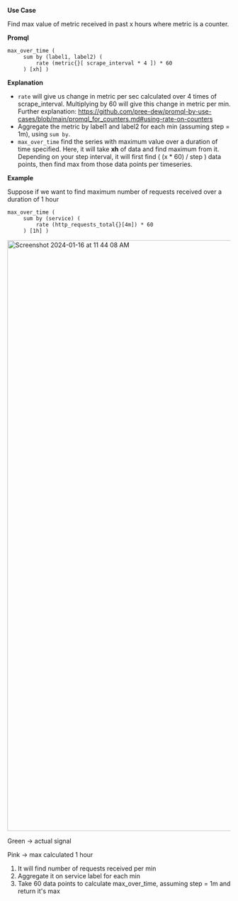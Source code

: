 **Use Case**

Find max value of metric received in past x hours where metric is a counter.

**Promql**

```
max_over_time (
     sum by (label1, label2) (
         rate (metric{}[ scrape_interval * 4 ]) * 60
     ) [xh] )
```

**Explanation**

- `rate` will give us change in metric per sec calculated over 4 times of scrape_interval. Multiplying by 60 will
   give this change in metric per min. Further explanation: 
   https://github.com/pree-dew/promql-by-use-cases/blob/main/promql_for_counters.md#using-rate-on-counters
-  Aggregate the metric by label1 and label2 for each min (assuming step = 1m), using `sum by`.
-  `max_over_time` find the series with maximum value over a duration of time specified. Here, it will take
    **xh** of data and find maximum from it. Depending on your step interval, it will first find
     ( (x * 60) / step ) data points, then find max from those data points per timeseries.


**Example**

Suppose if we want to find maximum number of requests received over a duration of 1 hour

```
max_over_time (
     sum by (service) (
         rate (http_requests_total{}[4m]) * 60
     ) [1h] )
```

<img width="1331" alt="Screenshot 2024-01-16 at 11 44 08 AM" src="https://github.com/pree-dew/promql-by-use-cases/assets/132843509/ec60c77b-bd26-492b-b0f4-61b382576d0d">


Green -> actual signal

Pink -> max calculated 1 hour

1. It will find number of requests received per min
2. Aggregate it on service label for each min
3. Take 60 data points to calculate max_over_time, assuming step = 1m and return it's max
